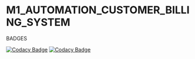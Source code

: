 # M1_AUTOMATION_CUSTOMER_BILLING_SYSTEM

BADGES

[![Codacy Badge](https://api.codacy.com/project/badge/Grade/5489a2d9317f42a88c2083bd4094adfe)](https://app.codacy.com/gh/DHIVYA-345/M1_AUTOMATION_CUSTOMER_BILLING_SYSTEM?utm_source=github.com&utm_medium=referral&utm_content=DHIVYA-345/M1_AUTOMATION_CUSTOMER_BILLING_SYSTEM&utm_campaign=Badge_Grade_Settings)
[![Codacy Badge](https://app.codacy.com/project/badge/Grade/b6e96b52bb55485cbe3629310d07795d)](https://www.codacy.com/gh/DHIVYA-345/M1_AUTOMATION_CUSTOMER_BILLING_SYSTEM/dashboard?utm_source=github.com&amp;utm_medium=referral&amp;utm_content=DHIVYA-345/M1_AUTOMATION_CUSTOMER_BILLING_SYSTEM&amp;utm_campaign=Badge_Grade)
